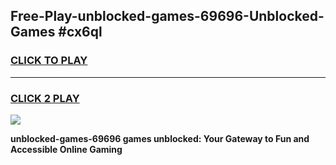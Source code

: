 
## Free-Play-unblocked-games-69696-Unblocked-Games #cx6ql
<h3>
<a href="https://news.freeplayer.one?title=unblocked-games-69696&ref=8M">CLICK TO PLAY</a></h3>
<hr>

<h3>
<a href="https://news.freeplayer.one?title=unblocked-games-69696&ref=8M">CLICK 2 PLAY</a>
  
</h3>

<a href="https://news.freeplayer.one?title=unblocked-games-69696&ref=8M"><img src="https://clearcache.store/games.png"></a>


**unblocked-games-69696 games unblocked: Your Gateway to Fun and Accessible Online Gaming**
